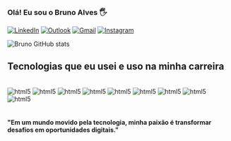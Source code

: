 
### Olá! Eu sou o Bruno Alves 🖐

[![LinkedIn](https://img.shields.io/badge/LinkedIn-0077B5?style=for-the-badge&logo=linkedin&logoColor=white
)](https://www.linkedin.com/in/brunoalvesdev21/)
[![Outlook](https://img.shields.io/badge/Microsoft_Outlook-0078D4?style=for-the-badge&logo=microsoft-outlook&logoColor=white
)](b.mega@outlook.com)
[![Gmail](https://img.shields.io/badge/Gmail-D14836?style=for-the-badge&logo=gmail&logoColor=white)](b.bruno0908@gmail.com)
[![Instagram](https://img.shields.io/badge/Instagram-E4405F?style=for-the-badge&hplogo=instagram&logoColor=white)](https://istagram.com/brunoalves0908)

![Bruno GitHub stats](https://github-readme-stats.vercel.app/api?username=brunodev21&show_icons=true&theme=highcontrast)

## Tecnologias que eu usei e uso na minha carreira

<div style="display: inline block"><br/>
    <img align="center" alt="html5" src="https://img.shields.io/badge/JavaScript-F7DF1E?style=for-the-badge&logo=javascript&logoColor=black"/>
    <img align="center" alt="html5" src="https://img.shields.io/badge/React-20232A?style=for-the-badge&logo=react&logoColor=61DAFB"/>
    <img align="center" alt="html5" src="https://img.shields.io/badge/React_Native-20232A?style=for-the-badge&logo=react&logoColor=61DAFB"/>
    <img align="center" alt="html5" src="https://img.shields.io/badge/TypeScript-007ACC?style=for-the-badge&logo=typescript&logoColor=white"/>
    <img align="center" alt="html5" src="https://img.shields.io/badge/Node.js-43853D?style=for-the-badge&logo=node.js&logoColor=white"/>
    <img align="center" alt="html5" src="https://img.shields.io/badge/Python-3776AB?style=for-the-badge&logo=python&logoColor=white"/>
    <img align="center" alt="html5" src="https://img.shields.io/badge/Django-092E20?style=for-the-badge&logo=django&logoColor=white"/>
    <img align="center" alt="html5" src="https://img.shields.io/badge/Go-00ADD8?style=for-the-badge&logo=go&logoColor=white"/>
    <img align="center" alt="html5" src="https://img.shields.io/badge/PostgreSQL-316192?style=for-the-badge&logo=postgresql&logoColor=white"/>
</div><br/>

#### "Em um mundo movido pela tecnologia, minha paixão é transformar desafios em oportunidades digitais."
